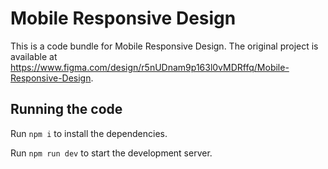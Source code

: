 
  # Mobile Responsive Design

  This is a code bundle for Mobile Responsive Design. The original project is available at https://www.figma.com/design/r5nUDnam9p163l0vMDRffq/Mobile-Responsive-Design.

  ## Running the code

  Run `npm i` to install the dependencies.

  Run `npm run dev` to start the development server.
  